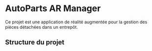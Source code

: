 # AutoParts AR Manager

Ce projet est une application de réalité augmentée pour la gestion des pièces détachées dans un entrepôt.

## Structure du projet

